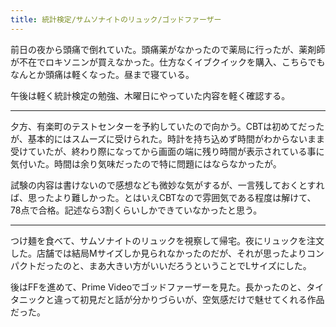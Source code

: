 ```yaml
---
title: 統計検定/サムソナイトのリュック/ゴッドファーザー
---
```


前日の夜から頭痛で倒れていた。頭痛薬がなかったので薬局に行ったが、薬剤師が不在でロキソニンが買えなかった。仕方なくイブクイックを購入、こちらでもなんとか頭痛は軽くなった。昼まで寝ている。

午後は軽く統計検定の勉強、木曜日にやっていた内容を軽く確認する。

---

夕方、有楽町のテストセンターを予約していたので向かう。CBTは初めてだったが、基本的にはスムーズに受けられた。時計を持ち込めず時間がわからないまま受けていたが、終わり際になってから画面の端に残り時間が表示されている事に気付いた。時間は余り気味だったので特に問題にはならなかったが。

試験の内容は書けないので感想なども微妙な気がするが、一言残しておくとすれば、思ったより難しかった。とはいえCBTなので雰囲気である程度は解けて、78点で合格。記述なら3割くらいしかできていなかったと思う。

---

つけ麺を食べて、サムソナイトのリュックを視察して帰宅。夜にリュックを注文した。店舗では結局Mサイズしか見られなかったのだが、それが思ったよりコンパクトだったのと、まあ大きい方がいいだろうということでLサイズにした。

後はFFを進めて、Prime Videoでゴッドファーザーを見た。長かったのと、タイタニックと違って初見だと話が分かりづらいが、空気感だけで魅せてくれる作品だった。
